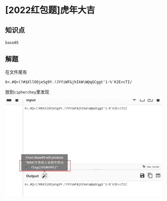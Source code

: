 # [2022红包题]虎年大吉

## 知识点

`base85`

## 解题

在文件尾有

```
6<.#Q<(?#$XllOOjeSg9Y.!JYYiWF&jhIkW\W@qGCggt'1-%'K2E<cTI/
```

放到`cipherchey`里发现

![image-20231206094809212](./img/105-1.png)